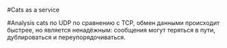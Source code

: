 #Cats as a service


#Analysis cats
по UDP по сравнению с TCP, обмен данными происходит быстрее, но является ненадёжным: сообщения могут теряться в пути, дублироваться и переупорядочиваться.